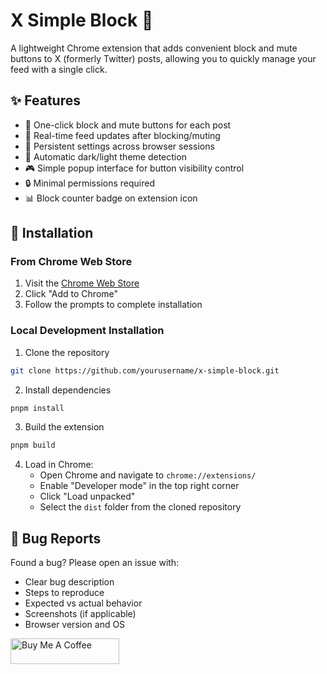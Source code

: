 # X Simple Block 🚫

A lightweight Chrome extension that adds convenient block and mute buttons to X (formerly Twitter) posts, allowing you to quickly manage your feed with a single click.

## ✨ Features

- 🎯 One-click block and mute buttons for each post
- 🔄 Real-time feed updates after blocking/muting
- 💾 Persistent settings across browser sessions
- 🌙 Automatic dark/light theme detection
- 🎮 Simple popup interface for button visibility control
- 🔒 Minimal permissions required
- 📊 Block counter badge on extension icon

## 🚀 Installation

### From Chrome Web Store

1. Visit the [Chrome Web Store](https://chromewebstore.google.com/detail/x-simple-block/mhadildhadlnpmihoiiebeobmppfplnj)
2. Click "Add to Chrome"
3. Follow the prompts to complete installation

### Local Development Installation

1. Clone the repository

```bash
git clone https://github.com/yourusername/x-simple-block.git
```

2. Install dependencies

```bash
pnpm install
```

3. Build the extension

```bash
pnpm build
```

4. Load in Chrome:
   - Open Chrome and navigate to `chrome://extensions/`
   - Enable "Developer mode" in the top right corner
   - Click "Load unpacked"
   - Select the `dist` folder from the cloned repository


## 🐛 Bug Reports

Found a bug? Please open an issue with:

- Clear bug description
- Steps to reproduce
- Expected vs actual behavior
- Screenshots (if applicable)
- Browser version and OS

<a href="https://www.buymeacoffee.com/ffmavili" target="_blank"><img src="https://cdn.buymeacoffee.com/buttons/default-orange.png" alt="Buy Me A Coffee" height="41" width="174"></a>
